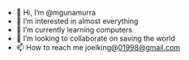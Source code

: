 - 👋 Hi, I’m @mgunamurra
- 👀 I’m interested in almost everything
- 🌱 I’m currently learning computers
- 💞️ I’m looking to collaborate on saving the world
- 📫 How to reach me joelking@01998@gmail.com

<!---
mgunamurra/mgunamurra is a ✨ special ✨ repository because its `README.md` (this file) appears on your GitHub profile.
You can click the Preview link to take a look at your changes.
--->
